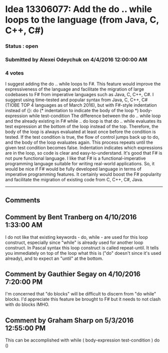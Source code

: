 # Idea 13306077: Add the do .. while loops to the language (from Java, C, C++, C#) #

### Status : open

### Submitted by Alexei Odeychuk on 4/4/2016 12:00:00 AM

### 4 votes

I suggest adding the do .. while loops to F#. This feature would improve the expressiveness of the language and facilitate the migration of large codebases to F# from imperative languages such as Java, C, C++, C#.
I suggest using time-tested and popular syntax from Java, C, C++, C# (TIOBE TOP 4 languages as of March 2016), but with F#-style indentation instead of {}:
do
(* indentation to indicate the body of the loop *) body-expression
while test-condition
The difference between the do .. while loop and the already existing in F# while .. do loop is that do .. while evaluates its test expression at the bottom of the loop instead of the top. Therefore, the body of the loop is always evaluated at least once before the condition is tested. If the test condition is true, the flow of control jumps back up to do, and the body of the loop evaluates again. This process repeats until the given test condition becomes false. Indentation indicates which expressions are in the loop, so code is clear and easy-to-understand.
It's good that F# is not pure functional language. I like that F# is a functional-imperative programming language suitable for writing real-world applications. So, it would be nice if F# would be fully developed language in terms of imperative programming features. It certainly would boost the F# popularity and facilitate the migration of existing code from C, C++, C#, Java.


------------------------
## Comments


## Comment by Bent Tranberg on 4/10/2016 1:33:00 AM
I do not like that existing keywords - do, while - are used for this loop construct, especially since "while" is already used for another loop construct. In Pascal syntax this loop construct is called repeat-until. It tells you immediately on top of the loop what this is ("do" doesn't since it's used already), and to expect an "until" at the bottom.


## Comment by Gauthier Segay on 4/10/2016 7:20:00 PM
I'm concerned that "do blocks" will be difficult to discern from "do while" blocks.
I'd appreciate this feature be brought to F# but it needs to not clash with do blocks IMHO.


## Comment by Graham Sharp on 5/3/2016 12:55:00 PM
This can be accomplished with
while (
body-expression
test-condition
) do ()

